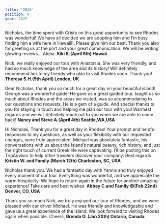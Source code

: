 ```yaml
---
title: '2025'
position: 0
year: 2025
---
```


Nicholas, the time spent with Cristo on this great opportunity to see Rhodes was wonderful! We have all decided we are adopting him and I’m busy finding him a wife here in Hawaii!!.  Please give him our best. Thank you also for greeting us at the port and your great communication.  We will be writing glowing reviews….Aloha. **Kiki K.(April 6th) Hawaii** 

Nick, we really enjoyed our tour with Anastasia. She was very friendly, and had so much knowledge of the area and its history!  Will definitely recommend her to my friends who plan to visit Rhodes soon.  Thank you!  **Theresa S.H.(5th April) London, UK** 

Dear Nicholas, thank you so much for a great day on your beautiful island! George was a wonderful guide! He gave us a great guided tour, taught us so much about Rhodes and the areas we visited, was so accommodating to our questions and requests. He is a gem of a guide. And special thanks to you for staying in touch and helping me plan our tour with you! Warmest regards and we will definitely reach out to you when we are able to come back!  **Nancy and Steve A.(April 4th) Seattle,WA,USA**

Hi Nicholas, Thank you for a great day in Rhodes! Your prompt and helpful responses to my questions, as well as your flexibility with our requested changes, were truly appreciated. Michael was absolutely fantastic, his conversations with us about the island’s natural beauty, rich history, and just the right touch of current Greek life were captivating. I’ll be posting this on TripAdvisor to help other travelers discover your company. Best regards **Kristin W. and Family.(March 12th) Charleston, SC, USA**  

Nicholas thank you. We had a fantastic day with Yannis and truly enjoyed every moment of our tour. Everything was wonderful, and we appreciate the warm hospitality. We hope to return again in the future for another amazing experience! Take care and best wishes. **Abbey C.and Family 😊(Feb 22nd) Denver, CO, USA**

Thank you so much Nick, we truly enjoyed our tour of Rhodes, and we were pleased with our driver Michael. He was friendly and knowledgeable and gave us a great experience of the island. We look forward to visiting Rhodes again when possible. Cheers, **Brenda O. (Jan 20th) Ontario, Canada**